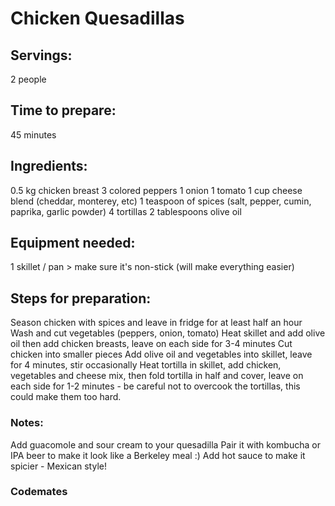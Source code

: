 # Chicken Quesadillas

## Servings: 
2 people

## Time to prepare: 
45 minutes

## Ingredients:
0.5 kg chicken breast
3 colored peppers 
1 onion
1 tomato
1 cup cheese blend (cheddar, monterey, etc)
1 teaspoon of spices (salt, pepper, cumin, paprika, garlic powder)
4 tortillas
2 tablespoons olive oil


## Equipment needed:
1 skillet / pan > make sure it's non-stick (will make everything easier)

## Steps for preparation:
Season chicken with spices and leave in fridge for at least half an hour
Wash and cut vegetables (peppers, onion, tomato)
Heat skillet and add olive oil then add chicken breasts, leave on each side for 3-4 minutes
Cut chicken into smaller pieces
Add olive oil and vegetables into skillet, leave for 4 minutes, stir occasionally 
Heat tortilla in skillet, add chicken, vegetables and cheese mix, then fold tortilla in half and cover, leave on each side for 1-2 minutes  - be careful not to overcook the tortillas, this could make them too hard.


### Notes:
Add guacomole and sour cream to your quesadilla
Pair it with kombucha or IPA beer to make it look like a Berkeley meal :)
Add hot sauce to make it spicier - Mexican style!



### Codemates #
